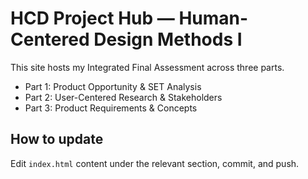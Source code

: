 # HCD Project Hub — Human-Centered Design Methods I

This site hosts my Integrated Final Assessment across three parts.
- Part 1: Product Opportunity & SET Analysis
- Part 2: User-Centered Research & Stakeholders
- Part 3: Product Requirements & Concepts

## How to update
Edit `index.html` content under the relevant section, commit, and push.